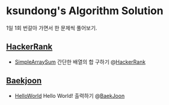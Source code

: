 # ksundong's Algorithm Solution

1일 1회 번갈아 가면서 한 문제씩 풀어보기.

## [HackerRank](/HackerRank)

- [SimpleArraySum](/HackerRank/src/simpleArraySum) 간단한 배열의 합 구하기 @[HackerRank](https://www.hackerrank.com/challenges/simple-array-sum/problem)

## [Baekjoon](/BaekJoon)

- [HelloWorld](/BaekJoon/src/helloWorld) Hello World! 출력하기 @[BaekJoon](https://www.acmicpc.net/problem/2557)